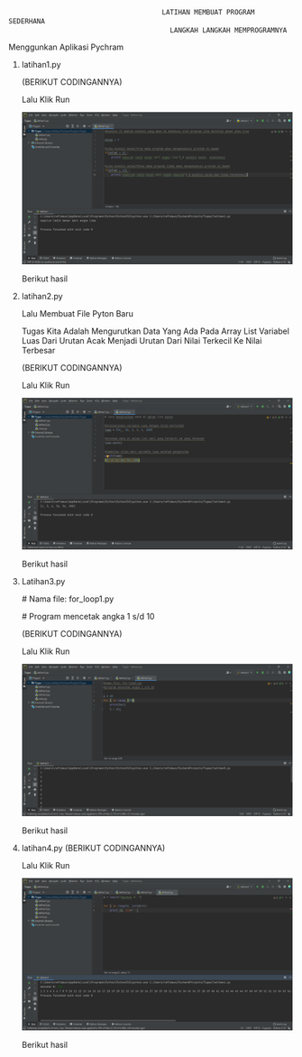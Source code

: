                                           LATIHAN MEMBUAT PROGRAM SEDERHANA
                                            LANGKAH LANGKAH MEMPROGRAMNYA
Menggunkan Aplikasi Pychram <p>
1. latihan1.py <p>
(BERIKUT CODINGANNYA) <p>
Lalu Klik Run <p> 
![gambar 1](screenshot/ss1.png.png) <p>
Berikut hasil <p>
2. latihan2.py <p>
Lalu Membuat File Pyton Baru <p>
Tugas Kita Adalah Mengurutkan Data Yang Ada Pada Array List Variabel Luas Dari Urutan Acak Menjadi Urutan Dari Nilai Terkecil Ke Nilai Terbesar <P>
(BERIKUT CODINGANNYA) <p>
Lalu Klik Run <P>
![gambar 2](screenshot/ss2.png.png) <p>
Berikut hasil <p>
3. Latihan3.py <p>
                                            # Nama file: for_loop1.py <p>
                                        # Program mencetak angka 1 s/d 10 <p>
(BERIKUT CODINGANNYA) <p>
Lalu Klik Run <p> 
![gambar 3](screenshot/ss3.png.png) <p>
Berikut hasil <p>
4. latihan4.py
(BERIKUT CODINGANNYA) <p>
Lalu Klik Run <p> 
![gambar 4](screenshot/ss4.png.png) <p>
Berikut hasil <p>